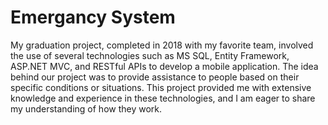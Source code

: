 # Emergancy System

My graduation project, completed in 2018 with my favorite team, involved the use of several technologies such as MS SQL, Entity Framework, ASP.NET MVC, and RESTful APIs to develop a mobile application. The idea behind our project was to provide assistance to people based on their specific conditions or situations. This project provided me with extensive knowledge and experience in these technologies, and I am eager to share my understanding of how they work.
